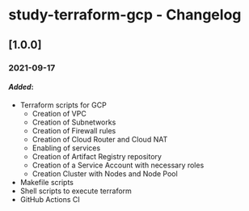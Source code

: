 # study-terraform-gcp - Changelog

## **[1.0.0]**

### 2021-09-17
#### **_Added_:**
- Terraform scripts for GCP
  - Creation of VPC
  - Creation of Subnetworks
  - Creation of Firewall rules
  - Creation of Cloud Router and Cloud NAT
  - Enabling of services
  - Creation of Artifact Registry repository
  - Creation of a Service Account with necessary roles
  - Creation Cluster with Nodes and Node Pool
- Makefile scripts
- Shell scripts to execute terraform
- GitHub Actions CI